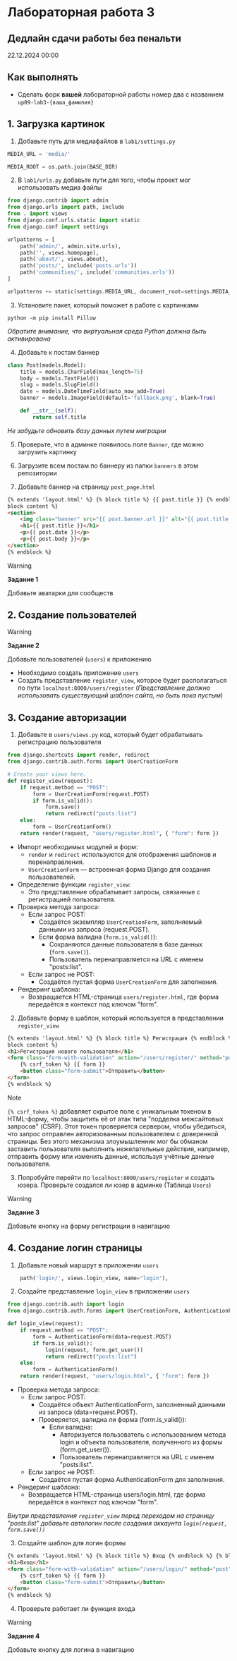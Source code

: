 # Лабораторная работа 3

## Дедлайн сдачи работы без пенальти

22.12.2024 00:00

## Как выполнять

-   Сделать форк **вашей** лабораторной работы номер два с названием `up09-lab3-{ваша_фамилия}`

## 1. Загрузка картинок

1. Добавьте путь для медиафайлов в `lab1/settings.py`

```python
MEDIA_URL = 'media/'

MEDIA_ROOT = os.path.join(BASE_DIR)
```

2. В `lab1/urls.py` добавьте пути для того, чтобы проект мог использовать медиа файлы

```python
from django.contrib import admin
from django.urls import path, include
from . import views
from django.conf.urls.static import static
from django.conf import settings

urlpatterns = [
    path('admin/', admin.site.urls),
    path('', views.homepage),
    path('about/', views.about),
    path('posts/', include('posts.urls'))
    path('communities/', include('communities.urls'))
]

urlpatterns += static(settings.MEDIA_URL, document_root=settings.MEDIA_ROOT)
```

3. Установите пакет, который поможет в работе с картинками

```shell
python -m pip install Pillow
```

_Обратите внимание, что виртуальная среда Python должна быть активирована_

4. Добавьте к постам баннер

```python
class Post(models.Model):
    title = models.CharField(max_length=75)
    body = models.TextField()
    slug = models.SlugField()
    date = models.DateTimeField(auto_now_add=True)
    banner = models.ImageField(default='fallback.png', blank=True)

    def __str__(self):
        return self.title
```

_Не забудьте обновить базу данных путем миграции_

5. Проверьте, что в админке появилось поле `Banner`, где можно загрузить картинку

6. Загрузите всем постам по баннеру из папки `banners` в этом репозитории

7. Добавьте баннер на страницу `post_page.html`

```html
{% extends 'layout.html' %} {% block title %} {{ post.title }} {% endblock %} {%
block content %}
<section>
    <img class="banner" src="{{ post.banner.url }}" alt="{{ post.title }}" />
    <h1>{{ post.title }}</h1>
    <p>{{ post.date }}</p>
    <p>{{ post.body }}</p>
</section>
{% endblock %}
```

> [!WARNING]
>
> **Задание 1**
>
> Добавьте аватарки для сообществ

## 2. Создание пользователей

> [!WARNING]
>
> **Задание 2**
>
> Добавьте пользователей (`users`) к приложению
>
> -   Необходимо создать приложение `users`
> -   Создать представление `register_view`, которое будет располагаться по пути `localhost:8000/users/register` (_Представление должно использовать существующий шаблон сайта, но быть пока пустым_)

## 3. Создание авторизации

1. Добавьте в `users/views.py` код, который будет обрабатывать регистрацию пользователя

```python
from django.shortcuts import render, redirect
from django.contrib.auth.forms import UserCreationForm

# Create your views here.
def register_view(request):
    if request.method == "POST":
        form = UserCreationForm(request.POST)
        if form.is_valid():
            form.save()
            return redirect("posts:list")
    else:
        form = UserCreationForm()
    return render(request, "users/register.html", { "form": form })
```

-   Импорт необходимых модулей и форм:
    -   `render` и `redirect` используются для отображения шаблонов и перенаправления.
    -   `UserCreationForm` — встроенная форма Django для создания пользователей.
-   Определение функции `register_view`:
    -   Это представление обрабатывает запросы, связанные с регистрацией пользователя.
-   Проверка метода запроса:
    -   Если запрос POST:
        -   Создаётся экземпляр `UserCreationForm`, заполняемый данными из запроса (request.POST).
        -   Если форма валидна (`form.is_valid()`):
            -   Сохраняются данные пользователя в базе данных (`form.save()`).
            -   Пользователь перенаправляется на URL с именем "posts:list".
    -   Если запрос не POST:
        -   Создаётся пустая форма `UserCreationForm` для заполнения.
-   Рендеринг шаблона:
    -   Возвращается HTML-страница `users/register.html`, где форма передаётся в контекст под ключом "form".

2. Добавьте форму в шаблон, который используется в представлении `register_view`

```html
{% extends 'layout.html' %} {% block title %} Регистрация {% endblock %} {%
block content %}
<h1>Регистрация нового пользователя</h1>
<form class="form-with-validation" action="/users/register/" method="post">
    {% csrf_token %} {{ form }}
    <button class="form-submit">Отправить</button>
</form>
{% endblock %}
```

> [!NOTE]
>
> `{% csrf_token %}` добавляет скрытое поле с уникальным токеном в HTML-форму, чтобы защитить её от атак типа "подделка межсайтовых запросов" (CSRF).
> Этот токен проверяется сервером, чтобы убедиться, что запрос отправлен авторизованным пользователем с доверенной страницы. Без этого механизма злоумышленник мог бы обманом заставить пользователя выполнить нежелательные действия, например, отправить форму или изменить данные, используя учётные данные пользователя.

3. Попробуйте перейти по `localhost:8000/users/register` и создать юзера. Проверьте создался ли юзер в админке (Таблица `Users`)

> [!WARNING]
>
> **Задание 3**
>
> Добавьте кнопку на форму регистрации в навигацию

## 4. Создание логин страницы

1. Добавьте новый маршрут в приложении `users`

```python
    path('login/', views.login_view, name="login"),
```

2. Создайте представление `login_view` в приложении `users`

```python
from django.contrib.auth import login
from django.contrib.auth.forms import UserCreationForm, AuthenticationForm

def login_view(request):
    if request.method == "POST":
        form = AuthenticationForm(data=request.POST)
        if form.is_valid():
            login(request, form.get_user())
            return redirect("posts:list")
    else:
        form = AuthenticationForm()
    return render(request, "users/login.html", { "form": form })
```

-   Проверка метода запроса:
    -   Если запрос POST:
        -   Создаётся объект AuthenticationForm, заполненный данными из запроса (data=request.POST).
        -   Проверяется, валидна ли форма (form.is_valid()):
            -   Если валидна:
                -   Авторизуется пользователь с использованием метода login и объекта пользователя, полученного из формы (form.get_user()).
                -   Пользователь перенаправляется на URL с именем "posts:list".
    -   Если запрос не POST:
        -   Создаётся пустая форма AuthenticationForm для заполнения.
-   Рендеринг шаблона:
    -   Возвращается HTML-страница users/login.html, где форма передаётся в контекст под ключом "form".

_Внутри представления `register_view` перед переходом на страницу "posts:list" добавьте автологин после создания аккаунта `login(request, form.save())`_

3. Создайте шаблон для логин формы

```html
{% extends 'layout.html' %} {% block title %} Вход {% endblock %} {% block content %}
<h1>Вход</h1>
<form class="form-with-validation" action="/users/login/" method="post">
    {% csrf_token %} {{ form }}
    <button class="form-submit">Отправить</button>
</form>
{% endblock %}
```

4. Проверьте работает ли функция входа

> [!WARNING]
>
> **Задание 4**
>
> Добавьте кнопку для логина в навигацию
